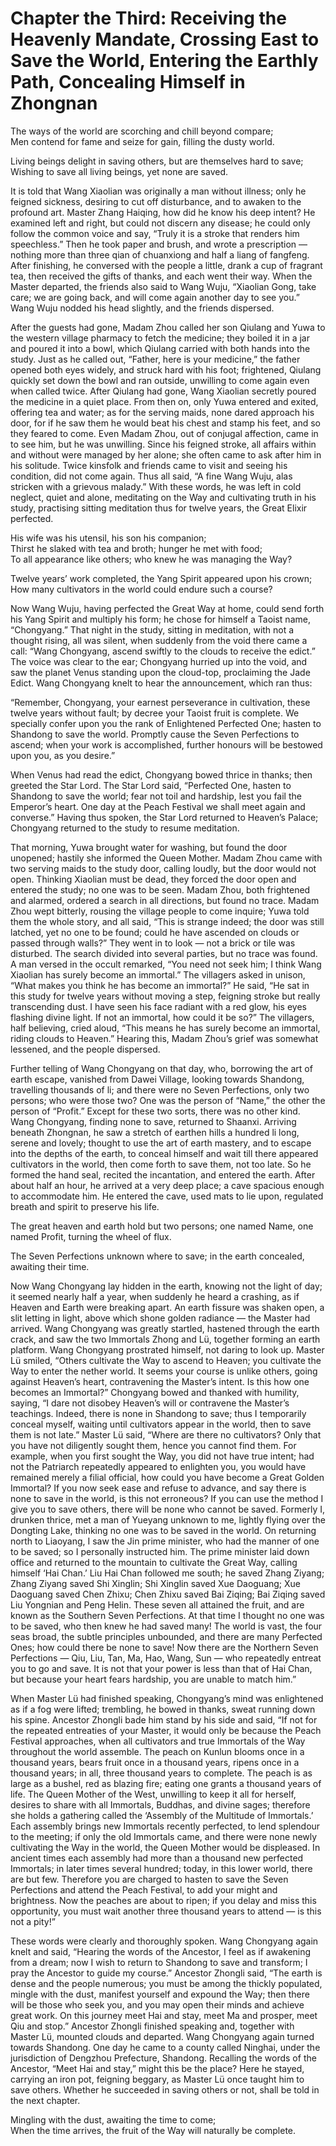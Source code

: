 # Chapter the Third: Receiving the Heavenly Mandate, Crossing East to Save the World, Entering the Earthly Path, Concealing Himself in Zhongnan

The ways of the world are scorching and chill beyond compare;  
Men contend for fame and seize for gain, filling the dusty world.  

Living beings delight in saving others, but are themselves hard to save;  
Wishing to save all living beings, yet none are saved.  

It is told that Wang Xiaolian was originally a man without illness; only he feigned sickness, desiring to cut off disturbance, and to awaken to the profound art. Master Zhang Haiqing, how did he know his deep intent? He examined left and right, but could not discern any disease; he could only follow the common voice and say, “Truly it is a stroke that renders him speechless.” Then he took paper and brush, and wrote a prescription — nothing more than three qian of chuanxiong and half a liang of fangfeng. After finishing, he conversed with the people a little, drank a cup of fragrant tea, then received the gifts of thanks, and each went their way. When the Master departed, the friends also said to Wang Wuju, “Xiaolian Gong, take care; we are going back, and will come again another day to see you.” Wang Wuju nodded his head slightly, and the friends dispersed.  

After the guests had gone, Madam Zhou called her son Qiulang and Yuwa to the western village pharmacy to fetch the medicine; they boiled it in a jar and poured it into a bowl, which Qiulang carried with both hands into the study. Just as he called out, “Father, here is your medicine,” the father opened both eyes widely, and struck hard with his foot; frightened, Qiulang quickly set down the bowl and ran outside, unwilling to come again even when called twice. After Qiulang had gone, Wang Xiaolian secretly poured the medicine in a quiet place. From then on, only Yuwa entered and exited, offering tea and water; as for the serving maids, none dared approach his door, for if he saw them he would beat his chest and stamp his feet, and so they feared to come. Even Madam Zhou, out of conjugal affection, came in to see him, but he was unwilling. Since his feigned stroke, all affairs within and without were managed by her alone; she often came to ask after him in his solitude. Twice kinsfolk and friends came to visit and seeing his condition, did not come again. Thus all said, “A fine Wang Wuju, alas stricken with a grievous malady.” With these words, he was left in cold neglect, quiet and alone, meditating on the Way and cultivating truth in his study, practising sitting meditation thus for twelve years, the Great Elixir perfected.  

His wife was his utensil, his son his companion;  
Thirst he slaked with tea and broth; hunger he met with food;  
To all appearance like others; who knew he was managing the Way?  

Twelve years’ work completed, the Yang Spirit appeared upon his crown;  
How many cultivators in the world could endure such a course?  

Now Wang Wuju, having perfected the Great Way at home, could send forth his Yang Spirit and multiply his form; he chose for himself a Taoist name, “Chongyang.” That night in the study, sitting in meditation, with not a thought rising, all was silent, when suddenly from the void there came a call: “Wang Chongyang, ascend swiftly to the clouds to receive the edict.” The voice was clear to the ear; Chongyang hurried up into the void, and saw the planet Venus standing upon the cloud-top, proclaiming the Jade Edict. Wang Chongyang knelt to hear the announcement, which ran thus:  

“Remember, Chongyang, your earnest perseverance in cultivation, these twelve years without fault; by decree your Taoist fruit is complete. We specially confer upon you the rank of Enlightened Perfected One; hasten to Shandong to save the world. Promptly cause the Seven Perfections to ascend; when your work is accomplished, further honours will be bestowed upon you, as you desire.”  

When Venus had read the edict, Chongyang bowed thrice in thanks; then greeted the Star Lord. The Star Lord said, “Perfected One, hasten to Shandong to save the world; fear not toil and hardship, lest you fail the Emperor’s heart. One day at the Peach Festival we shall meet again and converse.” Having thus spoken, the Star Lord returned to Heaven’s Palace; Chongyang returned to the study to resume meditation.  

That morning, Yuwa brought water for washing, but found the door unopened; hastily she informed the Queen Mother. Madam Zhou came with two serving maids to the study door, calling loudly, but the door would not open. Thinking Xiaolian must be dead, they forced the door open and entered the study; no one was to be seen. Madam Zhou, both frightened and alarmed, ordered a search in all directions, but found no trace. Madam Zhou wept bitterly, rousing the village people to come inquire; Yuwa told them the whole story, and all said, “This is strange indeed; the door was still latched, yet no one to be found; could he have ascended on clouds or passed through walls?” They went in to look — not a brick or tile was disturbed. The search divided into several parties, but no trace was found. A man versed in the occult remarked, “You need not seek him; I think Wang Xiaolian has surely become an immortal.” The villagers asked in unison, “What makes you think he has become an immortal?” He said, “He sat in this study for twelve years without moving a step, feigning stroke but really transcending dust. I have seen his face radiant with a red glow, his eyes flashing divine light. If not an immortal, how could it be so?” The villagers, half believing, cried aloud, “This means he has surely become an immortal, riding clouds to Heaven.” Hearing this, Madam Zhou’s grief was somewhat lessened, and the people dispersed.  

Further telling of Wang Chongyang on that day, who, borrowing the art of earth escape, vanished from Dawei Village, looking towards Shandong, travelling thousands of li; and there were no Seven Perfections, only two persons; who were those two? One was the person of “Name,” the other the person of “Profit.” Except for these two sorts, there was no other kind. Wang Chongyang, finding none to save, returned to Shaanxi. Arriving beneath Zhongnan, he saw a stretch of earthen hills a hundred li long, serene and lovely; thought to use the art of earth mastery, and to escape into the depths of the earth, to conceal himself and wait till there appeared cultivators in the world, then come forth to save them, not too late. So he formed the hand seal, recited the incantation, and entered the earth. After about half an hour, he arrived at a very deep place; a cave spacious enough to accommodate him. He entered the cave, used mats to lie upon, regulated breath and spirit to preserve his life.  

The great heaven and earth hold but two persons; one named Name, one named Profit, turning the wheel of flux.  

The Seven Perfections unknown where to save; in the earth concealed, awaiting their time.  

Now Wang Chongyang lay hidden in the earth, knowing not the light of day; it seemed nearly half a year, when suddenly he heard a crashing, as if Heaven and Earth were breaking apart. An earth fissure was shaken open, a slit letting in light, above which shone golden radiance — the Master had arrived. Wang Chongyang was greatly startled, hastened through the earth crack, and saw the two Immortals Zhong and Lü, together forming an earth platform. Wang Chongyang prostrated himself, not daring to look up. Master Lü smiled, “Others cultivate the Way to ascend to Heaven; you cultivate the Way to enter the nether world. It seems your course is unlike others, going against Heaven’s heart, contravening the Master’s intent. Is this how one becomes an Immortal?” Chongyang bowed and thanked with humility, saying, “I dare not disobey Heaven’s will or contravene the Master’s teachings. Indeed, there is none in Shandong to save; thus I temporarily conceal myself, waiting until cultivators appear in the world, then to save them is not late.” Master Lü said, “Where are there no cultivators? Only that you have not diligently sought them, hence you cannot find them. For example, when you first sought the Way, you did not have true intent; had not the Patriarch repeatedly appeared to enlighten you, you would have remained merely a filial official, how could you have become a Great Golden Immortal? If you now seek ease and refuse to advance, and say there is none to save in the world, is this not erroneous? If you can use the method I give you to save others, there will be none who cannot be saved. Formerly I, drunken thrice, met a man of Yueyang unknown to me, lightly flying over the Dongting Lake, thinking no one was to be saved in the world. On returning north to Liaoyang, I saw the Jin prime minister, who had the manner of one to be saved; so I personally instructed him. The prime minister laid down office and returned to the mountain to cultivate the Great Way, calling himself ‘Hai Chan.’ Liu Hai Chan followed me south; he saved Zhang Ziyang; Zhang Ziyang saved Shi Xinglin; Shi Xinglin saved Xue Daoguang; Xue Daoguang saved Chen Zhixu; Chen Zhixu saved Bai Ziqing; Bai Ziqing saved Liu Yongnian and Peng Helin. These seven all attained the fruit, and are known as the Southern Seven Perfections. At that time I thought no one was to be saved, who then knew he had saved many! The world is vast, the four seas broad, the subtle principles unbounded, and there are many Perfected Ones; how could there be none to save! Now there are the Northern Seven Perfections — Qiu, Liu, Tan, Ma, Hao, Wang, Sun — who repeatedly entreat you to go and save. It is not that your power is less than that of Hai Chan, but because your heart fears hardship, you are unable to match him.”  

When Master Lü had finished speaking, Chongyang’s mind was enlightened as if a fog were lifted; trembling, he bowed in thanks, sweat running down his spine. Ancestor Zhongli bade him stand by his side and said, “If not for the repeated entreaties of your Master, it would only be because the Peach Festival approaches, when all cultivators and true Immortals of the Way throughout the world assemble. The peach on Kunlun blooms once in a thousand years, bears fruit once in a thousand years, ripens once in a thousand years; in all, three thousand years to complete. The peach is as large as a bushel, red as blazing fire; eating one grants a thousand years of life. The Queen Mother of the West, unwilling to keep it all for herself, desires to share with all Immortals, Buddhas, and divine sages; therefore she holds a gathering called the ‘Assembly of the Multitude of Immortals.’ Each assembly brings new Immortals recently perfected, to lend splendour to the meeting; if only the old Immortals came, and there were none newly cultivating the Way in the world, the Queen Mother would be displeased. In ancient times each assembly had more than a thousand new perfected Immortals; in later times several hundred; today, in this lower world, there are but few. Therefore you are charged to hasten to save the Seven Perfections and attend the Peach Festival, to add your might and brightness. Now the peaches are about to ripen; if you delay and miss this opportunity, you must wait another three thousand years to attend — is this not a pity!”  

These words were clearly and thoroughly spoken. Wang Chongyang again knelt and said, “Hearing the words of the Ancestor, I feel as if awakening from a dream; now I wish to return to Shandong to save and transform; I pray the Ancestor to guide my course.” Ancestor Zhongli said, “The earth is dense and the people numerous; you must be among the thickly populated, mingle with the dust, manifest yourself and expound the Way; then there will be those who seek you, and you may open their minds and achieve great work. On this journey meet Hai and stay, meet Ma and prosper, meet Qiu and stop.” Ancestor Zhongli finished speaking and, together with Master Lü, mounted clouds and departed. Wang Chongyang again turned towards Shandong. One day he came to a county called Ninghai, under the jurisdiction of Dengzhou Prefecture, Shandong. Recalling the words of the Ancestor, “Meet Hai and stay,” might this be the place? Here he stayed, carrying an iron pot, feigning beggary, as Master Lü once taught him to save others. Whether he succeeded in saving others or not, shall be told in the next chapter.  

Mingling with the dust, awaiting the time to come;  
When the time arrives, the fruit of the Way will naturally be complete.  
